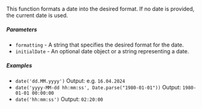 This function formats a date into the desired format. If no date is provided, the current date is used.

##### Parameters
* `formatting` - A string that specifies the desired format for the date.
* `initialDate` - An optional date object or a string representing a date.

##### Examples

* `date('dd.MM.yyyy')` Output: e.g. `16.04.2024`
* `date('yyyy-MM-dd hh:mm:ss', Date.parse("1980-01-01"))` Output: `1980-01-01 00:00:00`
* `date('hh:mm:ss')` Output: `02:20:00` 
